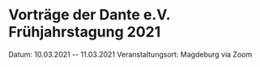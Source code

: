# Vorträge der Dante e.V. Frühjahrstagung 2021

Datum: 10.03.2021 -- 11.03.2021
Veranstaltungsort: Magdeburg via Zoom


